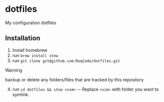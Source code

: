 # dotfiles

My configuration dotfiles

## Installation

1. Install homebrew
2. run `brew install stow`
3. run `git clone git@github.com:RoqCode/dotfiles.git`
> [!WARNING]
> backup or delete any folders/files that are tracked by this repository
4. run `cd dotfiles && stow <vim>`
   -- Replace `<vim>` with folder you want to symlink.
